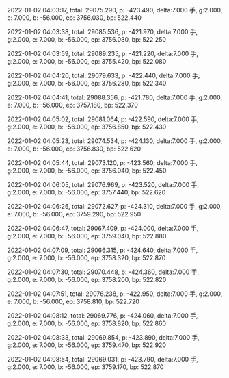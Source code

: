 2022-01-02 04:03:17, total: 29075.290, p: -423.490, delta:7.000 手, g:2.000, e: 7.000, b: -56.000, ep: 3756.030, bp: 522.440

2022-01-02 04:03:38, total: 29085.536, p: -421.970, delta:7.000 手, g:2.000, e: 7.000, b: -56.000, ep: 3756.030, bp: 522.250

2022-01-02 04:03:59, total: 29089.235, p: -421.220, delta:7.000 手, g:2.000, e: 7.000, b: -56.000, ep: 3755.420, bp: 522.080

2022-01-02 04:04:20, total: 29079.633, p: -422.440, delta:7.000 手, g:2.000, e: 7.000, b: -56.000, ep: 3756.280, bp: 522.340

2022-01-02 04:04:41, total: 29088.356, p: -421.780, delta:7.000 手, g:2.000, e: 7.000, b: -56.000, ep: 3757.180, bp: 522.370

2022-01-02 04:05:02, total: 29081.064, p: -422.590, delta:7.000 手, g:2.000, e: 7.000, b: -56.000, ep: 3756.850, bp: 522.430

2022-01-02 04:05:23, total: 29074.534, p: -424.130, delta:7.000 手, g:2.000, e: 7.000, b: -56.000, ep: 3756.830, bp: 522.620

2022-01-02 04:05:44, total: 29073.120, p: -423.560, delta:7.000 手, g:2.000, e: 7.000, b: -56.000, ep: 3756.040, bp: 522.450

2022-01-02 04:06:05, total: 29076.969, p: -423.520, delta:7.000 手, g:2.000, e: 7.000, b: -56.000, ep: 3757.440, bp: 522.620

2022-01-02 04:06:26, total: 29072.627, p: -424.310, delta:7.000 手, g:2.000, e: 7.000, b: -56.000, ep: 3759.290, bp: 522.950

2022-01-02 04:06:47, total: 29067.409, p: -424.000, delta:7.000 手, g:2.000, e: 7.000, b: -56.000, ep: 3759.040, bp: 522.880

2022-01-02 04:07:09, total: 29066.315, p: -424.640, delta:7.000 手, g:2.000, e: 7.000, b: -56.000, ep: 3758.320, bp: 522.870

2022-01-02 04:07:30, total: 29070.448, p: -424.360, delta:7.000 手, g:2.000, e: 7.000, b: -56.000, ep: 3758.200, bp: 522.820

2022-01-02 04:07:51, total: 29076.238, p: -422.950, delta:7.000 手, g:2.000, e: 7.000, b: -56.000, ep: 3758.810, bp: 522.720

2022-01-02 04:08:12, total: 29069.776, p: -424.060, delta:7.000 手, g:2.000, e: 7.000, b: -56.000, ep: 3758.820, bp: 522.860

2022-01-02 04:08:33, total: 29069.854, p: -423.890, delta:7.000 手, g:2.000, e: 7.000, b: -56.000, ep: 3759.470, bp: 522.920

2022-01-02 04:08:54, total: 29069.031, p: -423.790, delta:7.000 手, g:2.000, e: 7.000, b: -56.000, ep: 3759.170, bp: 522.870